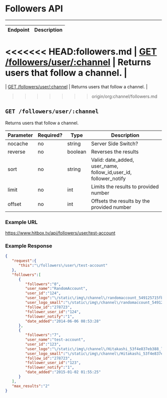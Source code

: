 # Followers API
***


| Endpoint | Description |
| ---- | --------------- |
<<<<<<< HEAD:followers.md
| [GET /followers/user/:channel](/followers.md#get-followersuserchannel) | Returns users that follow a channel. |
=======
| [GET /followers/user/:channel](/channel/followers.md#get-followersuserchannel) | Returns users that follow a channel. |
>>>>>>> origin/org:channel/followers.md

## `GET /followers/user/:channel`

Returns users that follow a channel.

| Parameter | Required? | Type | Description |
| --- | --- | --- | --- |
| nocache | no | string | Server Side Switch? |
| reverse | no | boolean | Reverses the results |
| sort | no | string | Valid: date_added, user_name, follow_id,user_id, follower_notify |
| limit | no | int | Limits the results to provided number |
| offset | no | int | Offsets the results by the provided number |

### Example URL

https://www.hitbox.tv/api/followers/user/test-account

### Example Response 

```json
{
   "request":{
      "this":"\/followers\/user\/test-account"
   },
   "followers":[
      {
         "followers":"0",
         "user_name":"RandomAccount",
         "user_id":"124",
         "user_logo":"\/static\/img\/channel\/randomaccount_549125715fb44_large.png",
         "user_logo_small":"\/static\/img\/channel\/randomaccount_549125715fb44_small.png",
         "follow_id":"278723",
         "follower_user_id":"124",
         "follower_notify":"1",
         "date_added":"2014-06-06 08:53:28"
      },
      {
         "followers":"7",
         "user_name":"test-account",
         "user_id":"123",
         "user_logo":"\/static\/img\/channel\/Hitakashi_53f4e837eb388_large.png",
         "user_logo_small":"\/static\/img\/channel\/Hitakashi_53f4e837eb388_small.png",
         "follow_id":"278723",
         "follower_user_id":"123",
         "follower_notify":"1",
         "date_added":"2015-01-02 01:55:25"
      }
   ],
   "max_results":"2"
}
```
